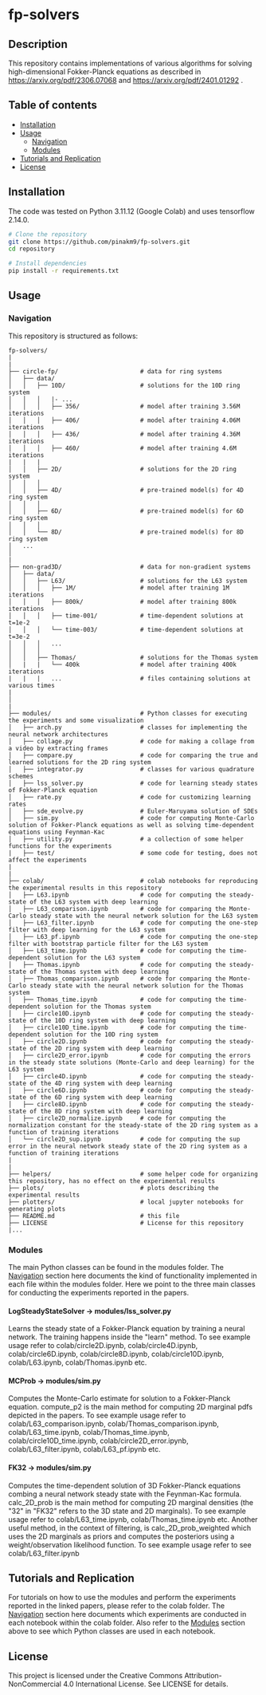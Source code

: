 # fp-solvers

## Description
This repository contains implementations of various algorithms for solving high-dimensional Fokker-Planck equations as described in https://arxiv.org/pdf/2306.07068 and https://arxiv.org/pdf/2401.01292 .


## Table of contents
- [Installation](#installation)
- [Usage](#usage)
    - [Navigation](#navigation)
    - [Modules](#modules)
- [Tutorials and Replication](#tutorials)
- [License](#license)


## Installation
The code was tested on Python 3.11.12 (Google Colab) and uses tensorflow 2.14.0.
```sh
# Clone the repository
git clone https://github.com/pinakm9/fp-solvers.git
cd repository

# Install dependencies
pip install -r requirements.txt 
```


## Usage
### Navigation
This repository is structured as follows:
```plaintext 
fp-solvers/
|
|
├── circle-fp/                       # data for ring systems
│   ├── data/
│   │   ├── 10D/                     # solutions for the 10D ring system  
│   │   │   |- ...
│   │   │   ├── 356/                 # model after training 3.56M iterations
│   │   │   ├── 406/                 # model after training 4.06M iterations
│   │   │   ├── 436/                 # model after training 4.36M iterations
│   │   │   ├── 460/                 # model after training 4.6M iterations
|   |   |
│   │   ├── 2D/                      # solutions for the 2D ring system 
│   │   │  
│   │   ├── 4D/                      # pre-trained model(s) for 4D ring system 
│   │   │   
│   │   ├── 6D/                      # pre-trained model(s) for 6D ring system 
│   │   │   
│   │   └── 8D/                      # pre-trained model(s) for 8D ring system 
│   ...       
│  
|
├── non-grad3D/                      # data for non-gradient systems
│   ├── data/
│   │   ├── L63/                     # solutions for the L63 system
│   │   │   ├── 1M/                  # model after training 1M iterations
│   │   │   ├── 800k/                # model after training 800k iterations
│   │   │   ├── time-001/            # time-dependent solutions at t=1e-2
│   │   │   └── time-003/            # time-dependent solutions at t=3e-2
│   │   │   ...
│   │   │
│   │   ├── Thomas/                  # solutions for the Thomas system
│   |   |   └── 400k                 # model after training 400k iterations
|   |   |   ...                      # files containing solutions at various times
| 
│ 
|
├── modules/                         # Python classes for executing the experiments and some visualization
│   ├── arch.py                      # classes for implementing the neural network architectures
│   ├── collage.py                   # code for making a collage from a video by extracting frames
│   ├── compare.py                   # code for comparing the true and learned solutions for the 2D ring system
│   ├── integrator.py                # classes for various quadrature schemes
│   ├── lss_solver.py                # code for learning steady states of Fokker-Planck equation
│   ├── rate.py                      # code for customizing learning rates
│   ├── sde_evolve.py                # Euler-Maruyama solution of SDEs
│   ├── sim.py                       # code for computing Monte-Carlo solution of Fokker-Planck equations as well as solving time-dependent equations using Feynman-Kac
│   ├── utility.py                   # a collection of some helper functions for the experiments
|   ├── test/                        # some code for testing, does not affect the experiments
|
|
├── colab/                           # colab notebooks for reproducing the experimental results in this repository
│   ├── L63.ipynb                    # code for computing the steady-state of the L63 system with deep learning
│   ├── L63_comparison.ipynb         # code for comparing the Monte-Carlo steady state with the neural network solution for the L63 system
│   ├── L63_filter.ipynb             # code for computing the one-step filter with deep learning for the L63 system
│   ├── L63_pf.ipynb                 # code for computing the one-step filter with bootstrap particle filter for the L63 system
│   ├── L63_time.ipynb               # code for computing the time-dependent solution for the L63 system 
│   ├── Thomas.ipynb                 # code for computing the steady-state of the Thomas system with deep learning
│   ├── Thomas_comparison.ipynb      # code for comparing the Monte-Carlo steady state with the neural network solution for the Thomas system
│   ├── Thomas_time.ipynb            # code for computing the time-dependent solution for the Thomas system  
│   ├── circle10D.ipynb              # code for computing the steady-state of the 10D ring system with deep learning
│   ├── circle10D_time.ipynb         # code for computing the time-dependent solution for the 10D ring system
│   ├── circle2D.ipynb               # code for computing the steady-state of the 2D ring system with deep learning
│   ├── circle2D_error.ipynb         # code for computing the errors in the steady state solutions (Monte-Carlo and deep learning) for the L63 system
│   ├── circle4D.ipynb               # code for computing the steady-state of the 4D ring system with deep learning
│   ├── circle6D.ipynb               # code for computing the steady-state of the 6D ring system with deep learning
│   ├── circle8D.ipynb               # code for computing the steady-state of the 8D ring system with deep learning
│   ├── circle2D_normalize.ipynb     # code for computing the normalization constant for the steady-state of the 2D ring system as a function of training iterations
│   └── circle2D_sup.ipynb           # code for computing the sup error in the neural network steady state of the 2D ring system as a function of training iterations
|
|
├── helpers/                         # some helper code for organizing this repository, has no effect on the experimental results
├── plots/                           # plots describing the experimental results
├── plotters/                        # local jupyter notebooks for generating plots
├── README.md                        # this file
├── LICENSE                          # License for this repository
|...
```
<!--├── one-step-filter/                 # data for one-step filtering experiments for the L63 system
│   ├── L63-dl/                      # data for one-step filters with deep learning and Feynman-Kac, refer to colab/L63_filter.ipynb for generating the relevant data files here
│   ├── L63-pf/                      # data for one-step filters with bootstrap particle filter, refer to colab/L63_pf.ipynb for generating the relevant data files here, subfolders here contain results for various time steps eg 08 refers to making observations every 8 steps
│ --> 


### Modules
The main Python classes can be found in the modules folder. The [Navigation](#navigation) section here documents the kind of functionality implemented in each file within the modules folder. Here we point to the three main classes for conducting the experiments reported in the papers. 
#### LogSteadyStateSolver -> modules/lss_solver.py
Learns the steady state of a Fokker-Planck equation by training a neural network. The training happens inside the "learn" method. To see example usage refer to colab/circle2D.ipynb, colab/circle4D.ipynb, colab/circle6D.ipynb, colab/circle8D.ipynb, colab/circle10D.ipynb, colab/L63.ipynb, colab/Thomas.ipynb etc. 
#### MCProb -> modules/sim.py
Computes the Monte-Carlo estimate for solution to a Fokker-Planck equation. compute_p2 is the main method for computing 2D marginal pdfs depicted in the papers. To see example usage refer to colab/L63_comparison.ipynb, colab/Thomas_comparison.ipynb, colab/L63_time.ipynb, colab/Thomas_time.ipynb, colab/circle10D_time.ipynb, colab/circle2D_error.ipynb, colab/L63_filter.ipynb, colab/L63_pf.ipynb etc. 
#### FK32 -> modules/sim.py
Computes the time-dependent solution of 3D Fokker-Planck equations combing a neural network steady state with the Feynman-Kac formula. calc_2D_prob is the main method for computing 2D marginal densities (the "32" in "FK32" refers to the 3D state and 2D marginals). To see example usage refer to colab/L63_time.ipynb, colab/Thomas_time.ipynb etc. Another useful method, in the context of filtering, is calc_2D_prob_weighted which uses the 2D marginals as priors and computes the posteriors using a weight/observation likelihood function. To see example usage refer to see colab/L63_filter.ipynb


## Tutorials and Replication
For tutorials on how to use the modules and perform the experiments reported in the linked papers, please refer to the colab folder. The [Navigation](#navigation) section here documents which experiments are conducted in each notebook within the colab folder. Also refer to the [Modules](#modules) section above to see which Python classes are used in each notebook.

## License
This project is licensed under the Creative Commons Attribution-NonCommercial 4.0 International License. See LICENSE for details.


